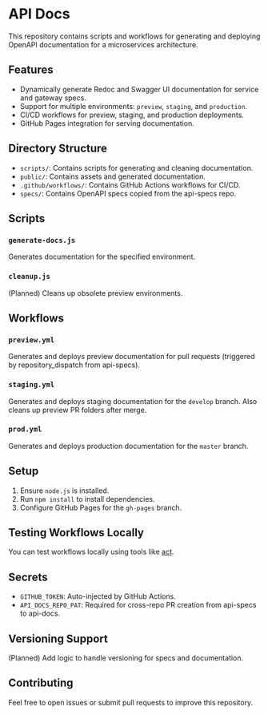 # API Docs

This repository contains scripts and workflows for generating and deploying OpenAPI documentation for a microservices architecture.

## Features
- Dynamically generate Redoc and Swagger UI documentation for service and gateway specs.
- Support for multiple environments: `preview`, `staging`, and `production`.
- CI/CD workflows for preview, staging, and production deployments.
- GitHub Pages integration for serving documentation.

## Directory Structure
- `scripts/`: Contains scripts for generating and cleaning documentation.
- `public/`: Contains assets and generated documentation.
- `.github/workflows/`: Contains GitHub Actions workflows for CI/CD.
- `specs/`: Contains OpenAPI specs copied from the api-specs repo.

## Scripts
### `generate-docs.js`
Generates documentation for the specified environment.

### `cleanup.js`
(Planned) Cleans up obsolete preview environments.

## Workflows
### `preview.yml`
Generates and deploys preview documentation for pull requests (triggered by repository_dispatch from api-specs).

### `staging.yml`
Generates and deploys staging documentation for the `develop` branch. Also cleans up preview PR folders after merge.

### `prod.yml`
Generates and deploys production documentation for the `master` branch.

## Setup
1. Ensure `node.js` is installed.
2. Run `npm install` to install dependencies.
3. Configure GitHub Pages for the `gh-pages` branch.

## Testing Workflows Locally
You can test workflows locally using tools like [act](https://github.com/nektos/act).

## Secrets
- `GITHUB_TOKEN`: Auto-injected by GitHub Actions.
- `API_DOCS_REPO_PAT`: Required for cross-repo PR creation from api-specs to api-docs.

## Versioning Support
(Planned) Add logic to handle versioning for specs and documentation.

## Contributing
Feel free to open issues or submit pull requests to improve this repository.
